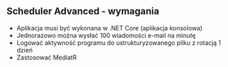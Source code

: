 ## Scheduler Advanced - wymagania

- Aplikacja musi być wykonana w .NET Core (aplikacja konsolowa)
- Jednorazowo można wysłać 100 wiadomości e-mail na minutę
- Logować aktywność programu do ustrukturyzowanego pliku z rotacją 1 dzień
- Zastosować MediatR

